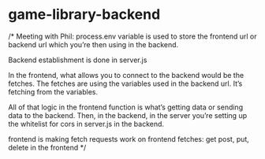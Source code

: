 # game-library-backend

/*
Meeting with Phil:
process.env variable is used to store the frontend url or backend url which you’re then using in the backend.

Backend establishment is done in server.js

In the frontend, what allows you to connect to the backend would be the fetches. The fetches are using the variables used in the backend url. It’s fetching from the variables.

All of that logic in the frontend function is what’s getting data or sending data to the backend.
Then, in the backend, in the server you’re setting up the whitelist for cors in server.js in the backend.

frontend is making fetch requests
work on frontend fetches: get post, put, delete in the frontend
*/